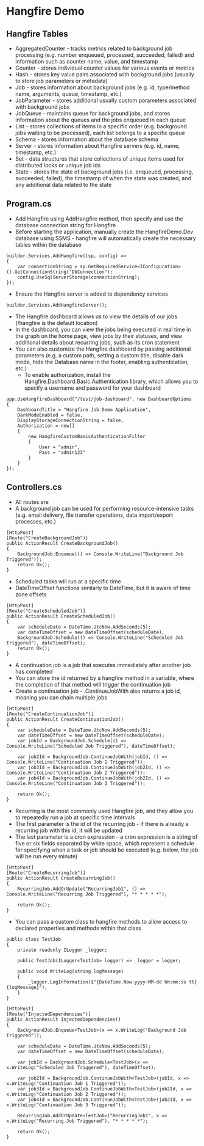 # Hangfire Demo

## Hangfire Tables
* AggregatedCounter - tracks metrics related to background job processing (e.g. number enqueued, processed, succeeded, failed) and information such as counter name, value, and timestamp
* Counter - stores individual counter values for various events or metrics
* Hash - stores key value pairs associated with background jobs (usually to store job parameters or metadata)
* Job - stores information about background jobs (e.g. id, type/method name, arguments, queue, timestamp, etc.)
* JobParameter - stores additional usually custom parameters associated with background jobs
* JobQueue - maintains queue for background jobs, and stores information about the queues and the jobs enqueued in each queue
* List - stores collections of items in a specific order (e.g. background jobs waiting to be processed), each list belongs to a specific queue
* Schema - stores information about the database schema
* Server - stores information about Hangfire servers (e.g. id, name, timestamp, etc.)
* Set - data structures that store collections of unique items used for distributed locks or unique job ids
* State - stores the state of background jobs (i.e. enqueued, processing, succeeded, failed), the timestamp of when the state was created, and any additional data related to the state

## Program.cs
* Add Hangfire using AddHangfire method, then specify and use the database connection string for Hangfire
* Before starting the application, manually create the HangfireDemo.Dev database using SSMS - hangfire will automatically create the necessary tables within the database

```
builder.Services.AddHangfire((sp, config) =>
{
    var connectionString = sp.GetRequiredService<IConfiguration>().GetConnectionString("DbConnection");
    config.UseSqlServerStorage(connectionString);
});
```
* Ensure the Hangfire server is added to dependency services

```
builder.Services.AddHangfireServer();
```
* The Hangfire dashboard allows us to view the details of our jobs (/hangfire is the default location)
* In the dashboard, you can view the jobs being executed in real time in the graph on the home page, view jobs by their statuses, and view additional details about recurring jobs, such as its cron statement
* You can also customize the Hangfire dashboard by passing additional parameters (e.g. a custom path, setting a custom title, disable dark mode, hide the Database name in the footer, enabling authentication, etc.)
    * To enable authorization, install the Hangfire.Dashboard.Basic.Authentication library, which allows you to specify a username and password for your dashboard
```
app.UseHangfireDashboard("/test/job-dashboard", new DashboardOptions
{
    DashboardTitle = "Hangfire Job Demo Application",
    DarkModeEnabled = false,
    DisplayStorageConnectionString = false,
    Authorization = new[]
    {
        new HangfireCustomBasicAuthenticationFilter
        {
            User = "admin",
            Pass = "admin123"
        }
    }
});
```

## Controllers.cs
* All routes are 
* A background job can be used for performing resource-intensive tasks (e.g. email delivery, file transfer operations, data import/export processes, etc.)
```
[HttpPost]
[Route("CreateBackgroundJob")]
public ActionResult CreateBackgroundJob()
{
    BackgroundJob.Enqueue(() => Console.WriteLine("Background Job Triggered"));
    return Ok();
}
```
* Scheduled tasks will run at a specific time
* DateTimeOffset functions similarly to DateTime, but it is aware of time zone offsets
```
[HttpPost]
[Route("CreateScheduledJob")]
public ActionResult CreateScheduledJob()
{
    var scheduleDate = DateTime.UtcNow.AddSeconds(5);
    var dateTimeOffset = new DateTimeOffset(scheduleDate);
    BackgroundJob.Schedule(() => Console.WriteLine("Scheduled Job Triggered"), dateTimeOffset);
    return Ok();
}
```
* A continuation job is a job that executes immediately after another job has completed 
* You can store the id returned by a hangfire method in a variable, where the completion of that method will trigger the continuation job
* Create a continuation job - .ContinueJobWith also returns a job id, meaning you can chain multiple jobs
```
[HttpPost]
[Route("CreateContinuationJob")]
public ActionResult CreateContinuationJob()
{
    var scheduleDate = DateTime.UtcNow.AddSeconds(5);
    var dateTimeOffset = new DateTimeOffset(scheduleDate);
    var jobId = BackgroundJob.Schedule(() => Console.WriteLine("Scheduled Job Triggered"), dateTimeOffset);

    var job2Id = BackgroundJob.ContinueJobWith(jobId, () => Console.WriteLine("Continuation Job 1 Triggered"));
    var job3Id = BackgroundJob.ContinueJobWith(job2Id, () => Console.WriteLine("Continuation Job 2 Triggered"));
    var job4Id = BackgroundJob.ContinueJobWith(job2Id, () => Console.WriteLine("Continuation Job 3 Triggered"));

    return Ok();
}
```
* Recurring is the most commonly used Hangfire job, and they allow you to repeatedly run a job at specific time intervals
* The first parameter is the id of the recurring job - if there is already a recurring job with this id, it will be updated
* The last parameter is a cron expression - a cron expression is a string of five or six fields separated by white space, which represent a schedule for specifying when a task or job should be executed (e.g. below, the job will be run every minute)
``` 
[HttpPost]
[Route("CreateRecurringJob")]
public ActionResult CreateRecurringJob()
{
    RecurringJob.AddOrUpdate("RecurringJob1", () => Console.WriteLine("Recurring Job Triggered"), "* * * * *");

    return Ok();
}
```
* You can pass a custom class to hangfire methods to allow access to declared properties and methods within that class
```
public class TestJob
{
    private readonly ILogger _logger;

    public TestJob(ILogger<TestJob> logger) => _logger = logger;

    public void WriteLog(string logMessage)
    {
        _logger.LogInformation($"{DateTime.Now:yyyy-MM-dd hh:mm:ss tt} {logMessage}");
    }
}
```
```
[HttpPost]
[Route("InjectedDependencies")]
public ActionResult InjectedDependencies()
{
    BackgroundJob.Enqueue<TestJob>(x => x.WriteLog("Background Job Triggered"));

    var scheduleDate = DateTime.UtcNow.AddSeconds(5);
    var dateTimeOffset = new DateTimeOffset(scheduleDate);

    var jobId = BackgroundJob.Schedule<TestJob>(x => x.WriteLog("Scheduled Job Triggered"), dateTimeOffset);

    var job2Id = BackgroundJob.ContinueJobWith<TestJob>(jobId, x => x.WriteLog("Continuation Job 1 Triggered"));
    var job3Id = BackgroundJob.ContinueJobWith<TestJob>(job2Id, x => x.WriteLog("Continuation Job 2 Triggered"));
    var job4Id = BackgroundJob.ContinueJobWith<TestJob>(job2Id, x => x.WriteLog("Continuation Job 3 Triggered"));

    RecurringJob.AddOrUpdate<TestJob>("RecurringJob1", x => x.WriteLog("Recurring Job Triggered"), "* * * * *");

    return Ok();
}
```